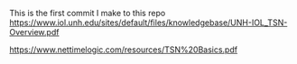 This is the first commit I make to this repo
https://www.iol.unh.edu/sites/default/files/knowledgebase/UNH-IOL_TSN-Overview.pdf

https://www.nettimelogic.com/resources/TSN%20Basics.pdf